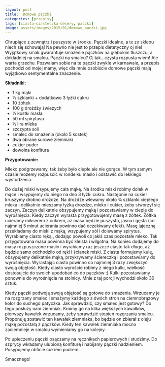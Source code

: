 ```yaml
---
layout: post
title:  Domowe pączki
categories: [przepisy]
tags: [ciasta-ciasteczka-desery, paczki]
image: assets/images/2015/01/domowe_paczki.jpg
---
```

Chrupiące z zewnątrz i puszyste w środku. Pączki idealne, a te ze sklepu niech się schowają! Na pewno nie jest to przepis dietetyczny oj nie! Wyjątkowy smak gwarantuje smażenie pączków na głębokim tłuszczu, a dokładniej na smalcu. Pączki na smalcu? Oj tak…czysta rozpusta wiem! Ale warta grzechu. Pozwalam sobie na te pączki zwykle w karnawale, a przepis pochodzi od mojej mamy, więc dla mnie osobiście domowe pączki mają wyjątkowo sentymentalne znaczenie.

**Składniki:**
* 1 kg mąki
* ½ szklanki + dodatkowo 3 łyżki cukru
* 10 żółtek
* 100 g drożdży świeżych
* ½ kostki masła
* 50 ml spirytusu
* ½ lira mleka
* szczypta soli
* smalec do smażenia (około 5 kostek)
* dwa obrane surowe ziemniaki
* cukier puder
* dowolna konfitura

**Przygotowanie:**

Mleko podgrzewamy, tak żeby było ciepłe ale nie gorące. W tym samym czasie możemy rozpuścić w rondelku masło i odstawić do lekkiego wystudzenia.

Do dużej miski wsypujemy cała mąkę. Na środku miski robimy dołek w mące i wsypujemy do niego na dno 3 łyżki cukru. Następnie na cukier kruszymy drobno drożdże. Na drożdże wlewamy około ¾ szklanki ciepłego mleka i delikatnie mieszamy łyżką drożdże, mleko i cukier, żeby stworzył się zaczyn. Zaczyn delikatnie obsypujemy mąką i pozostawiamy w cieple do wyrośnięcia. Kiedy zaczyn wyrasta przygotowujemy masę z żółtek. Żółtka ucieramy mikserem z cukrem, aż masa będzie puszysta, jasna i gęsta (co najmniej 5 minut ucierania powinno dać oczekiwany efekt). Masę jajeczną przekładamy do miski z mąką, wsypujemy sól i dolewamy spirytus. Wyrabiamy ciasto ręką , dodając powoli co jakiś czas pozostałe mleko. Tak przygotowana masa powinna być kleista i wilgotna. Na koniec dodajemy do masy rozpuszczone masło i wyrabiamy raz jeszcze ciasto tak długo, aż będzie samo odchodziło od ręki i ścianek miski. Z ciasta formujemy kulę, obsypujemy delikatnie mąką, przykrywamy ściereczką i pozostawiamy do wyrośnięcia. Wyrastając ciasto powinno co najmniej 3 razy zwiększyć swoją objętość. Kiedy ciasto wyroście robimy z niego kulki, wielkość dostosujcie do swoich upodobań co do pączków ;) Kulki pozostawiamy ponownie do wyrośnięcia na stolnicy. Mnie z tej porcji wychodzi około 30 sztuk.

Kiedy pączki podwoją swoją objętość są gotowe do smażenia. Wrzucamy je na rozgrzany smalec i smażymy każdego z dwóch stron na ciemnobrązowy kolor do suchego patyczka. Jak sprawdzić, czy smalec jest gotowy? Do tego posłuży nam ziemniak. Kroimy go na kilka większych kawałków, pierwszy kawałek wrzucamy, żeby sprawdzić stopień rozgrzania smalcu. Proponuję zostawić ten kawałek ziemniaka, bo będzie on zbierał z oleju mąkę pozostałą z pączków. Kiedy ten kawałek ziemniaka mocno zaciemnieje w smalcu wymieniamy go na kolejny.

Po upieczeniu pączki osączamy na ręcznikach papierowych i studzimy. Do szprycy wkładamy ulubioną konfiturę i nabijamy pączki nadzieniem. Posypujemy obficie cukrem pudrem.

Smacznego!
    